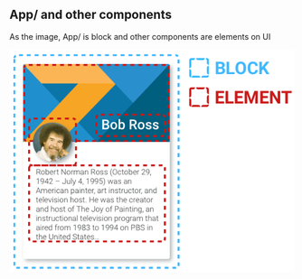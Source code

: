 App/ and other components
---
As the image,
App/ is block and other components are elements on UI 

![alt text](https://github.com/r06942072/pro_emoji/blob/master/img/0425_Block_and_element.PNG)
